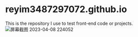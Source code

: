 # reyim3487297072.github.io
This is the repository I use to test front-end code or projects.
![屏幕截图 2023-04-08 224052](https://user-images.githubusercontent.com/92195051/230727265-ac12c650-f99b-4a5e-8308-0f6734472339.png)
